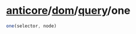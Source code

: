 # [anticore](../../../#reference)/[dom](../../#reference)/[query](../#reference)/<a name="reference">one</a>

```js
one(selector, node)
```